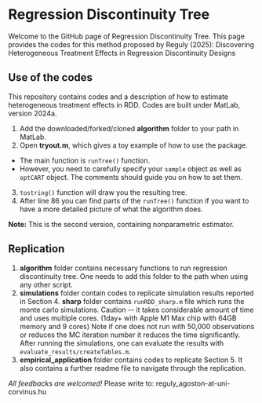 # Regression Discontinuity Tree

Welcome to the GitHub page of Regression Discontinuity Tree. 
This page provides the codes for this method proposed by Reguly (2025): Discovering Heterogeneous Treatment Effects in Regression Discontinuity Designs


## Use of the codes

This repository contains codes and a description of how to estimate heterogeneous treatment effects in RDD. Codes are built under MatLab, version 2024a.

1. Add the downloaded/forked/cloned **algorithm** folder to your path in MatLab.
2. Open **tryout.m**, which gives a toy example of how to use the package.
  - The main function is `runTree()` function.
  - However, you need to carefully specify your `sample` object as well as `optCART` object. The comments should guide you on how to set them.
3. `tostring()` function will draw you the resulting tree.
4. After line 86 you can find parts of the `runTree()` function if you want to have a more detailed picture of what the algorithm does.
 
**Note:** This is the second version, containing nonparametric estimator.

## Replication

1. **algorithm** folder contains necessary functions to run regression discontinuity tree. One needs to add this folder to the path when using any other script.
2. **simulations** folder contain codes to replicate simulation results reported in Section 4. **sharp** folder contains `runRDD_sharp.m` file which runs the monte carlo simulations. Caution -- it takes considerable amount of time  and uses multiple cores. (1day+ with Apple M1 Max chip with 64GB memory and 9 cores) Note if one does not run with 50,000 observations or reduces the MC iteration number it reduces the time significantly. After running the simulations, one can evaluate the results with `evaluate_results/createTables.m`.
3. **empirical_application** folder contains codes to replicate Section 5. It also contains a further readme file to navigate through the replication.

*All feedbacks are welcomed!* Please write to: reguly_agoston-at-uni-corvinus.hu
